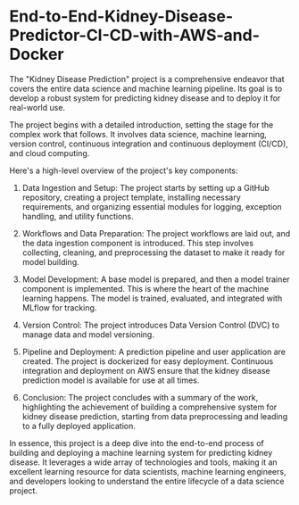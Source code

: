 # End-to-End-Kidney-Disease-Predictor-CI-CD-with-AWS-and-Docker


The "Kidney Disease Prediction" project is a comprehensive endeavor that covers the entire data science and machine learning pipeline. Its goal is to develop a robust system for predicting kidney disease and to deploy it for real-world use.

The project begins with a detailed introduction, setting the stage for the complex work that follows. It involves data science, machine learning, version control, continuous integration and continuous deployment (CI/CD), and cloud computing.

Here's a high-level overview of the project's key components:

1. Data Ingestion and Setup: The project starts by setting up a GitHub repository, creating a project template, installing necessary requirements, and organizing essential modules for logging, exception handling, and utility functions.

2. Workflows and Data Preparation: The project workflows are laid out, and the data ingestion component is introduced. This step involves collecting, cleaning, and preprocessing the dataset to make it ready for model building.

3. Model Development: A base model is prepared, and then a model trainer component is implemented. This is where the heart of the machine learning happens. The model is trained, evaluated, and integrated with MLflow for tracking.

4. Version Control: The project introduces Data Version Control (DVC) to manage data and model versioning.

5. Pipeline and Deployment: A prediction pipeline and user application are created. The project is dockerized for easy deployment. Continuous integration and deployment on AWS ensure that the kidney disease prediction model is available for use at all times.

6. Conclusion: The project concludes with a summary of the work, highlighting the achievement of building a comprehensive system for kidney disease prediction, starting from data preprocessing and leading to a fully deployed application.

  In essence, this project is a deep dive into the end-to-end process of building and deploying a machine learning system for predicting kidney disease. It leverages a wide array of technologies and tools, making it an excellent learning resource for data scientists, machine learning engineers, and developers looking to understand the entire lifecycle of a data science project.

